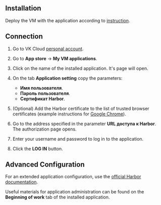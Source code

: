 ## Installation

Deploy the VM with the application according to [instruction](../../mp-start/).

## Connection

1. Go to VK Cloud [personal account](https://mcs.mail.ru/app/en).
1. Go to **App store** → **My VM applications**.
1. Click on the name of the installed application. It's page will open.
1. On the tab **Application setting** copy the parameters:

   - **Имя пользователя**.
   - **Пароль пользователя**.
   - **Сертификат Harbor**.

1. (Optional) Add the Harbor certificate to the list of trusted browser certificates (example instructions for [Google Chrome](https://support.google.com/chrome/a/answer/3505249?hl=ru)).
1. Go to the address specified in the parameter **URL доступа к Harbor**. The authorization page opens.
1. Enter your username and password to log in to the application.
1. Click the **LOG IN** button.

## Advanced Configuration

For an extended application configuration, use the [official Harbor documentation](https://goharbor.io/docs/2.2.0/administration/).

<info>

Useful materials for application administration can be found on the **Beginning of work** tab of the installed application.

</info>
